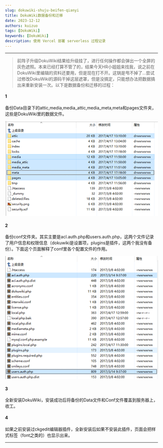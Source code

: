 ```yaml
---
slug: dokuwiki-shuju-beifen-qianyi
title: DokuWiki数据备份和迁移
date: 2023-12-12
authors: kuizuo
tags: [DokuWiki]
keywords: [DokuWiki]
description: 使用 Vercel 部署 serverless 过程记录
---
```

---



> 前阵子升级DokuWiki结果给升级挂了，进行任何操作都会弹出一个全屏的灰色遮照。本来已经打算不管了的，结果今天HR小姐姐来找我，说之前在DokuWiki里编辑的资料还要用，但是现在打不开。这锅是甩不掉了...尝试过修改DokuWiki的源码干掉这层遮罩，但是没搞定，只能想办法把数据搞出来重新安装一次。以下是数据备份和迁移的过程：

#### 1

备份Data目录下的attic,media,media_attic,media_meta,meta和pages文件夹，这些是DokuWiki里的数据文件。

![1711375709967](image/DokuWiki数据备份和迁移/1711375709967.png)

#### 2

备份conf文件夹。其实主要是acl.auth.php和users.auth.php，这两个文件记录了用户信息和权限信息（dokuwiki是设置项，plugins是插件，这两个我没有备份）。下面这个页面解释了conf里各个配置文件的作用。

![1711375718963](image/DokuWiki数据备份和迁移/1711375718963.png)

#### 3

全新安装DokuWiki，安装成功后将备份的Data文件和Conf文件覆盖到服务器上，收工。


#### 4

如果之前安装过ckgedit编辑器插件，全新安装后如果不安装此插件，页面会把样式标签（font之类的）也显示出来。


---
